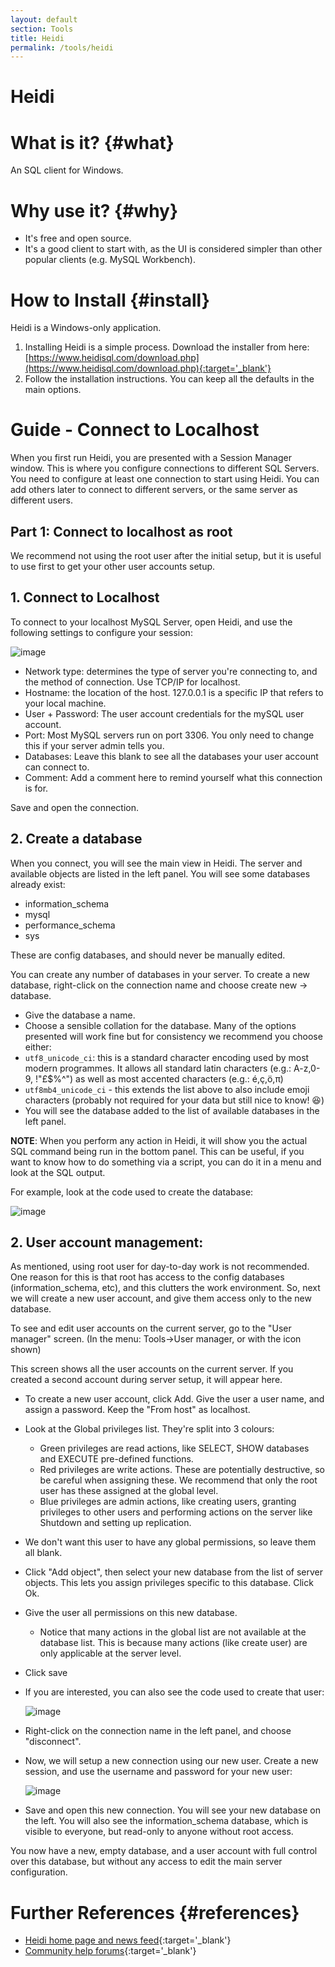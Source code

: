 ```yaml
---
layout: default
section: Tools
title: Heidi
permalink: /tools/heidi
---
```


# Heidi

# What is it? {#what}

An SQL client for Windows. 

# Why use it? {#why}

- It's free and open source.
- It's a good client to start with, as the UI is considered simpler than other popular clients (e.g. MySQL Workbench).

# How to Install {#install}

Heidi is a Windows-only application.

1. Installing Heidi is a simple process. Download the installer from here: [https://www.heidisql.com/download.php](https://www.heidisql.com/download.php){:target='_blank'}
2. Follow the installation instructions. You can keep all the defaults in the main options.

# Guide - Connect to Localhost

When you first run Heidi, you are presented with a Session Manager window. This is where you configure connections to different SQL Servers. You need to configure at least one connection to start using Heidi. You can add others later to connect to different servers, or the same server as different users.

## Part 1: Connect to localhost as root

We recommend not using the root user after the initial setup, but it is useful to use first to get your other user accounts setup.

## 1. Connect to Localhost

To connect to your localhost MySQL Server, open Heidi, and use the following settings to configure your session:

![image](/assets/images/Heidi/Screenshot2018-10-2215-827c490c-b75f-4d82-9578-838f60cf2acb.05.11.png)

- Network type: determines the type of server you're connecting to, and the method of connection. Use TCP/IP for localhost.
- Hostname: the location of the host. 127.0.0.1 is a specific IP that refers to your local machine.
- User + Password: The user account credentials for the mySQL user account.
- Port: Most MySQL servers run on port 3306. You only need to change this if your server admin tells you.
- Databases: Leave this blank to see all the databases your user account can connect to.
- Comment: Add a comment here to remind yourself what this connection is for.

Save and open the connection.

## 2. Create a database

When you connect, you will see the main view in Heidi. The server and available objects are listed in the left panel. You will see some databases already exist:

- information_schema
- mysql
- performance_schema
- sys

These are config databases, and should never be manually edited.

You can create any number of databases in your server. To create a new database, right-click on the connection name and choose create new → database.

- Give the database a name.
- Choose a sensible collation for the database. Many of the options presented will work fine but for consistency we recommend you choose either:
 - `utf8_unicode_ci`: this is a standard character encoding used by most modern programmes. It allows all standard latin characters (e.g.: A-z,0-9, !"£$%^") as well as most accented characters (e.g.: é,ç,ö,π)
 - `utf8mb4_unicode_ci` - this extends the list above to also include emoji characters (probably not required for your data but still nice to know! 😆)
- You will see the database added to the list of available databases in the left panel.

**NOTE**: When you perform any action in Heidi, it will show you the actual SQL command being run in the bottom panel. This can be useful, if you want to know how to do something via a script, you can do it in a menu and look at the SQL output.

For example, look at the code used to create the database:

![image](/assets/images/Heidi/Screenshot2018-10-2216-ae0b09aa-24bf-495b-b567-4c7430f2f473.13.20.png)

## 2. User account management:

As mentioned, using root user for day-to-day work is not recommended. One reason for this is that root has access to the config databases (information_schema, etc), and this clutters the work environment. So, next we will create a new user account, and give them access only to the new database.

To see and edit user accounts on the current server, go to the "User manager" screen. (In the menu: Tools→User manager, or with the icon shown)

This screen shows all the user accounts on the current server. If you created a second account during server setup, it will appear here.

- To create a new user account, click Add. Give the user a user name, and assign a password. Keep the "From host" as localhost.
- Look at the Global privileges list. They're split into 3 colours:
  - Green privileges are read actions, like SELECT, SHOW databases and EXECUTE pre-defined functions.
  - Red privileges are write actions. These are potentially destructive, so be careful when assigning these. We recommend that only the root user has these assigned at the global level.
  - Blue privileges are admin actions, like creating users, granting privileges to other users and performing actions on the server like Shutdown and setting up replication.
- We don't want this user to have any global permissions, so leave them all blank.
- Click "Add object", then select your new database from the list of server objects. This lets you assign privileges specific to this database. Click Ok.
- Give the user all permissions on this new database.
  - Notice that many actions in the global list are not available at the database list. This is because many actions (like create user) are only applicable at the server level.
- Click save
- If you are interested, you can also see the code used to create that user:

  ![image](/assets/images/Heidi/Screenshot2018-10-2216-61857b72-537d-42f8-83db-d41d69fa57c7.20.01.png)

- Right-click on the connection name in the left panel, and choose "disconnect".
- Now, we will setup a new connection using our new user. Create a new session, and use the username and password for your new user:

  ![image](/assets/images/Heidi/Screenshot2018-10-2216-719c3002-a78a-4051-83dd-d0f9c33c14f4.22.05.png)

- Save and open this new connection. You will see your new database on the left. You will also see the information_schema database, which is visible to everyone, but read-only to anyone without root access.

You now have a new, empty database, and a user account with full control over this database, but without any access to edit the main server configuration.

# Further References {#references}

- [Heidi home page and news feed](https://www.heidisql.com/){:target='_blank'}
- [Community help forums](https://www.heidisql.com/forum.php){:target='_blank'}
